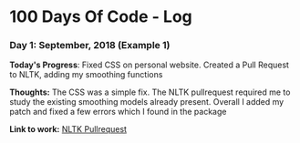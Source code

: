# 100 Days Of Code - Log

### Day 1: September, 2018 (Example 1)


**Today's Progress**: Fixed CSS on personal website. Created a Pull Request to NLTK, adding my smoothing functions

**Thoughts:** The CSS was a simple fix. The NLTK pullrequest required me to study the existing smoothing models already present. Overall I added my patch and fixed a few errors which I found in the package

**Link to work:** [NLTK Pullrequest](https://github.com/nltk/nltk/pull/2130)

